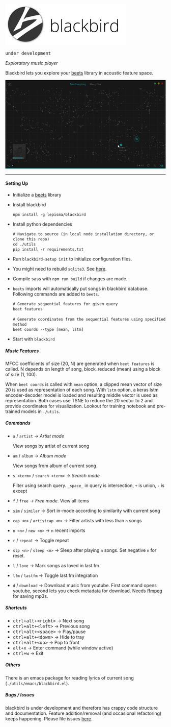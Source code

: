![blackbird](logo.png)

<kbd>under development</kbd>

*Exploratory music player*

Blackbird lets you explore your [beets](http://beets.io) library in acoustic feature space.

![screen](screen.gif)

---

#### Setting Up

- Initialize a [beets](http://beets.io) library
- Install blackbird
  
  ```shell
  npm install -g lepisma/blackbird
  ```
- Install python dependencies
  
  ```shell
  # Navigate to source (in local node installation directory, or clone this repo)
  cd ./utils
  pip install -r requirements.txt
  ```
- Run `blackbird-setup init` to initialize configuration files.
- You might need to rebuild `sqlite3`. See [here](http://electron.atom.io/docs/latest/tutorial/using-native-node-modules/).
- Compile sass with `npm run build` if changes are made.

- `beets` imports will automatically put songs in blackbird database. Following commands are added to `beets`.

  ```shell
  # Generate sequential features for given query
  beet features

  # Generate coordinates from the sequential features using specified method
  beet coords --type [mean, lstm]
  ```
- Start with `blackbird`

##### Music Features

MFCC coefficients of size (20, N) are generated when `beet features` is called. N depends on length of song, block_reduced (mean) using a block of size (1, 100).

When `beet coords` is called with `mean` option, a clipped mean vector of size 20 is used as representation of each song. With `lstm` option, a keras lstm encoder-decoder model is loaded and resulting middle vector is used as representation. Both cases use TSNE to reduce the 20 vector to 2 and provide coordinates for visualization. Lookout for training notebook and pre-trained models in `./utils`.

##### Commands

- `a` / `artist` → *Artist mode*

  View songs by artist of current song
  
- `am` / `album` → *Album mode*

  View songs from album of current song
  
- `s <term>` / `search <term>` → *Search mode*

  Filter using search query. `_space_` in query is intersection, `+` is union, `-` is except
  
- `f` / `free` → *Free mode*. View all items
- `sim` / `similar` → Sort in-mode according to similarity with current song
- `cap <n>` / `artistcap <n>` → Filter artists with less than `n` songs
- `n <n>` / `new <n>` → `n` recent imports
- `r` / `repeat` → Toggle repeat
- `slp <n>` / `sleep <n>` → Sleep after playing `n` songs. Set negative `n` for
  reset.
- `l` / `love` → Mark songs as loved in last.fm
- `lfm` / `lastfm` → Toggle last.fm integration
- `d` / `download` → Download music from youtube. First command opens youtube,
  second lets you check metadata for download. Needs
  [ffmpeg](https://www.ffmpeg.org/) for saving mp3s. 

##### Shortcuts

- <kbd>ctrl+alt+\<right\></kbd> → Next song
- <kbd>ctrl+alt+\<left\></kbd> → Previous song
- <kbd>ctrl+alt+\<space\></kbd> → Play/pause
- <kbd>ctrl+alt+\<down\></kbd> → Hide to tray
- <kbd>ctrl+alt+\<up\></kbd> → Pop to front
- <kbd>alt+x</kbd> → Enter command (while window active)
- <kbd>ctrl+w</kbd> → Exit

##### Others

There is an emacs package for reading lyrics of current song (`./utils/emacs/blackbird.el`).

##### Bugs / Issues

blackbird is under development and therefore has crappy code structure and documentation. Feature addition/removal (and occasional refactoring) keeps happening. Please file issues [here](https://github.com/lepisma/blackbird/issues).
